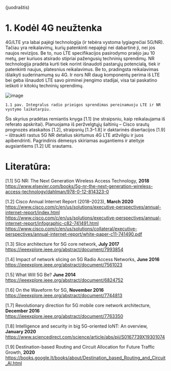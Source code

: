 (juodraštis)

# 1. Kodėl 4G neužtenka

4G/LTE yra labai pajėgi technologija (ir tebėra vystoma lygiagrečiai 5G/NR). Tačiau yra reikalavimų, kurių patenkinti nepajėgi nei dabartinė ji, nei jos naujos revizijos. Be to, nuo LTE specifikacijos pasirodymo praėjo jau 10 metų, per kuriuos atsirado stipriai pažengusių techninių sprendimų.
NR technologija pradėta kurti tiek norint išnaudoti pastarųjų potencialą, tiek ir patenkinti naujus, platesnius reikalavimus. Be to, pradingsta reikalavimas išlaikyti suderinamumą su 4G. Ir nors NR daug komponentų perima iš LTE bei geba išnaudoti LTE savo pirminei įrengimo stadijai, visa tai paskatino ieškoti ir kitokių techninių sprendimų.

![image](https://user-images.githubusercontent.com/74717106/100879529-369dc900-34b4-11eb-93a5-cb49377ed09a.png)  

    1.1 pav. Integralus radio prieigos sprendimas pereinamuoju LTE ir NR vystymo laikotarpiu.

Šis skyrius pradėtas remiantis knyga [1.1] (ne straipsniu, kaip reikalaujama iš referato apskritai). Planuojama iš peržvelgtųjų šaltinių – Cisco srautų prognozės ataskaitos [1.2], straipsnių [1.3–1.8] ir daktarinės disertacijos [1.9] – ištraukti rastus 5G NR detalius skirtumus 4G LTE atžvilgiu ir juos apibendrinti. Pagrindinis dėmesys skiriamas augantiems ir ateityje augsiantiems [1.2] UE srautams.


# Literatūra:

 [1.1] 5G NR: The Next Generation Wireless Access Technology, **2018**  
       https://www.elsevier.com/books/5g-nr-the-next-generation-wireless-access-technology/dahlman/978-0-12-814323-0  

 [1.2] Cisco Annual Internet Report (2018–2023), **March 2020**  
       https://www.cisco.com/c/en/us/solutions/executive-perspectives/annual-internet-report/index.html  
       https://www.cisco.com/c/en/us/solutions/executive-perspectives/annual-internet-report/infographic-c82-741491.html  
       https://www.cisco.com/c/en/us/solutions/collateral/executive-perspectives/annual-internet-report/white-paper-c11-741490.pdf  

 [1.3] Slice architecture for 5G core network, **July 2017**  
       https://ieeexplore.ieee.org/abstract/document/7993854  

 [1.4] Impact of network slicing on 5G Radio Access Networks, **June 2016**  
       https://ieeexplore.ieee.org/abstract/document/7561023  

 [1.5] What Will 5G Be? **June 2014**  
       https://ieeexplore.ieee.org/abstract/document/6824752  

 [1.6] On the Waveform for 5G, **November 2016** 
       https://ieeexplore.ieee.org/abstract/document/7744813  

 [1.7] Revolutionary direction for 5G mobile core network architecture, **December 2016**  
       https://ieeexplore.ieee.org/abstract/document/7763350  

 [1.8] Intelligence and security in big 5G-oriented IoNT: An overview, **January 2020**  
       https://www.sciencedirect.com/science/article/abs/pii/S0167739X19301074  

 [1.9] Destination-based Routing and Circuit Allocation for Future Traffic Growth, **2020**  
       https://books.google.lt/books/about/Destination_based_Routing_and_Circuit_Al.html
